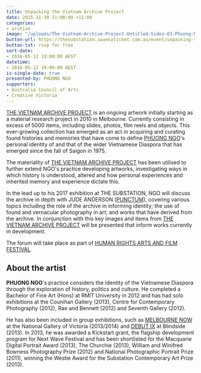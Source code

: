```yaml
---
title: Unpacking the Vietnam Archive Project
date: 2015-11-30 11:00:00 +11:00
categories:
- archive
image: "/uploads/The-Vietnam-Archive-Project-Untitled-Sides-03-Phuong-Ngo.jpg"
button-url: https://thesubstation.iwannaticket.com.au/event/unpacking-the-vietnam-archive-project-MTA1NjA
button-txt: rsvp for free
sort-date:
- 2016-05-12 19:00:00 AEST
datetime:
- 2016-05-12 19:00:00 AEST
is-single-date: true
presented-by: PHUONG NGO
supporters:
- Australia Council of Arts
- Creative Victoria
---
```


[THE VIETNAM ARCHIVE PROJECT](http://www.pthngo.com/vietnam-archive-project) is an ongoing artwork initially starting as a material research project in 2010 in Melbourne. Currently consisting in excess of 5000 items, including slides, photos, film reels and objects. This ever-growing collection has emerged as an act in acquiring and curating found histories and memories that have come to define [PHUONG NGO](http://www.pthngo.com/)'s personal identity of and that of the wider Vietnamese Diaspora that has emerged since the fall of Saigon in 1975.

The materiality of [THE VIETNAM ARCHIVE PROJECT](http://www.pthngo.com/vietnam-archive-project) has been utilised to further extend NGO's practice developing artworks, investigating ways in which history is understood, altered and how personal experiences and inherited memory and experience dictate this.

In the lead up to his 2017 exhibition at THE SUBSTATION, NGO will discuss the archive in depth with JUDE ANDERSON ([PUNCTUM](http://www.punctum.com.au/punctum)), covering various topics including the role of the archive in informing identity; the use of found and vernacular photography in art; and works that have derived from the archive. In conjunction with this key images and items from [THE VIETNAM ARCHIVE PROJECT](http://www.pthngo.com/vietnam-archive-project) will be presented that inform works currently in development.

The forum will take place as part of [HUMAN RIGHTS ARTS AND FILM FESTIVAL](http://2015.hraff.org.au/).

## About the artist

**PHUONG NGO**'s practice considers the identity of the Vietnamese Diaspora through the exploration of history, politics and culture. He completed a Bachelor of Fine Art (Hons) at RMIT University in 2012 and has had solo exhibitions at the Counihan Gallery (2013), Centre for Contemporary Photography (2012), Rae and Bennett (2012) and Seventh Gallery (2012).

He has also been included in group exhibitions, such as [MELBOURNE NOW](http://www.ngv.vic.gov.au/multimedia/melbourne-now-artist-phuong-ngo/) at the National Gallery of Victoria (2013/2014) and [DEBUT IX](http://nextwave.org.au/event/phuong-ngo-at-blindside/) at Blindside (2013). In 2013, he was awarded a Kickstart grant, the flagship development program for Next Wave Festival and has been shortlisted for the Macquarie Digital Portrait Award (2013), The Churchie (2013), William and Winifred Bowness Photography Prize (2012) and National Photographic Portrait Prize (2011), winning the Westie Award for the Substation Contemporary Art Prize (2013).
